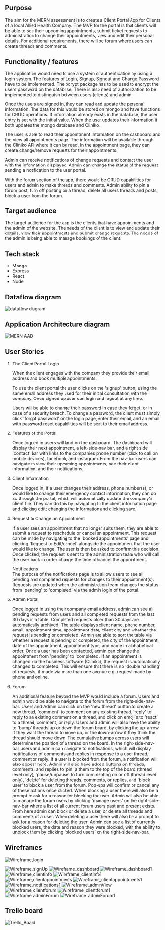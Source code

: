 ## Purpose

The aim for the MERN assessment is to create a Client Portal App for Clients of a local Allied Health Company. The MVP for the portal is that clients will be able to see their upcoming appointments, submit ticket requests to administration to change their appointments, view and edit their personal details. For additional requirements, there will be forum where users can create threads and comments.

## Functionality / features

The application would need to use a system of authentication by using a login system. The features of Login, Signup, Signout and Change Password have to be implemented. The bcrypt package has to be used to encrypt the users password on the database. There is also need of authorization to be implemented to distinguish between users (clients) and admin.

Once the users are signed in, they can read and update the personal information. The data for this would be stored on mongo and have functions for CRUD operations. If information already exists in the database, the user entry is set with the initial value. When the user updates their information it both updates the mongo database and Cliniko.

The user is able to read their appointment information on the dashboard and the view all appointments page. The information will be available through the Cliniko API where it can be read. In the appointment page, they can create change/remove requests for their appointments. 

Admin can receive notifications of change requests and contact the user with the information displayed. Admin can change the status of the request sending a notification to the user portal.

With the forum section of the app, there would be CRUD capabilities for users and admin to make threads and comments.
Admin ability to pin a forum post, turn off posting on a thread, delete all users threads and posts, block a user from the forum.
    
## Target audience

The target audience for the app is the clients that have appointments and the admin of the website. The needs of the client is to view and update their details, view their appointments and submit change requests. The needs of the admin is being able to manage bookings of the client.

## Tech stack

* Mongo
* Express
* React
* Node
    
## Dataflow diagram
![dataflow diagram](./docs/MERN_dataflow.png)

## Application Architecture diagram
![MERN AAD](./docs/AAD_MERN.png)

## User Stories

1. The Client Portal Login

    When the client engages with the company they provide their email address and book multiple appointments.
    
    To use the client portal the user clicks on the 'signup' button, using the same email address they used for their initial consultation with the company. 
    Once signed up user can login and logout at any time.

    Users will be able to change their password in case they forget, or in case of a security breach. To change a password, the client must simply click 'forgot password' on the login page, enter their email, and an email with password reset capabilities will be sent to their email address. 

2. Features of the Portal

    Once logged in users will land on the dashboard. The dashboard will display their next appointment, a left-side-nav bar, and a right side 'contact' bar with links to the companies phone number (click to call on mobile devices), facebook, and instagram. From the nav-bar users can navigate to view their upcoming appointments, see their client information, and their notifications.

3. Client Information

    Once logged in, if a user changes their address, phone number(s), or would like to change their emergency contact information, they can do so through the portal, which will automatically update the company's client file. They can do this by navigating to the client information page and clicking edit; changing the information and clicking save.

2. Request to Change an Appointment

    If a user sees an appointment that no longer suits them, they are able to submit a request to reschedule or cancel an appointment. This request can be made by navigating to the 'booked appointments' page and clicking 'Request to Edit/cancel' alongside the appointment that the user would like to change. The user is then be asked to confirm this decision. Once clicked, the request is sent to the administration team who will call the user back in order change the time of/cancel the appointment. 
    
    Notifications<br>
        The purpose of the notifications page is to alllow users to see all pending and completed requests for changes to their appointment(s). Requests are updated when the administration team changes the status from 'pending' to 'completed' via the admin login of the portal.

4. Admin Portal

    Once logged in using their company email address, admin can see all pending requests from users and all completed requests from the last 30 days in a table. Completed requests older than 30 days are automatically archived. The table displays client name, phone number, email, appointment time, appointment date, client city and whether the request is pending or completed. Admin are able to sort the table via whether a request is pending or completed, the city of the appointment, date of the appointment, appointment type, and name in alphabetical order. Once a user has been contacted, admin can change the appointment from 'pending' to 'completed'. If an appointment is changed via the business software (Cliniko), the request is automatically changed to completed. This will ensure that there is no 'double handling' of requests, if made via more than one avenue e.g. request made by phone and online. 

5. Forum

    An additional feature beyond the MVP would include a forum. Users and admin would be able to navigate to the forum from the right-side-nav-bar. Users and Admin can click on the 'new thread' button to create a new thread, 'comment' to comment on any existing thread, 'reply' to reply to an existing comment on a thread, and click on emoji's to 'react' to a thread, comment, or reply. 
    Users and admin will also have the ability to 'bump' threads up or down the forum board, by clicking the up-arrow if they want the thread to move up, or the down-arrow if they think the thread should move down. The cumulative bumps across users will determine the position of a thread on the board.
    In the right-side-nav-bar users and admin can navigate to notifications, which will display notifications of comments and replies in response to a user thread, comment or reply. If a user is blocked from the forum, a notification will also appear here.
    Admin will also have added buttons on threads, comments, and replies to 'pin' a them to the top of the board (thread level only), 'pause/unpause' to turn commenting on or off (thread level only), 'delete' for deleting threads, comments, or replies, and 'block user' to block a user from the forum. Pop-ups will confirm or cancel any of these actions once clicked. When blocking a user there will also be a prompt to ask for a reason for blocking the user.
    Admin will also be able to manage the forum users by clicking 'manage users' on the right-side-nav-bar where a list of all current forum users past and present exists. From here admin can block or delete a user, or delete all threads and comments of a user. When deleting a user there will also be a prompt to ask for a reason for deleting the user.
    Admin can see a list of currently blocked users, the date and reason they were blocked, with the ability to unblock them by clicking 'blocked users' on the right-side-nav-bar.

## Wireframes

![Wireframe_login](./docs/login.png)

![Wireframe_signUp](./docs/signup.png)
![Wireframe_dashboard](./docs/dashDesk.png)
![Wireframe_dashboard1](./docs/dashTab.png)
![Wireframe_clientinfo](./docs/cInfoDesk.png)
![Wireframe_clientinfo1](./docs/cInfoMob.png)
![Wireframe_clientappointments](/docs/apptsDesk.png)
![Wireframe_clientappointments1](/docs/apptsMob.png)
![Wireframe_notifications1](/docs/noteDesk1.png)
![Wireframe_adminView](/docs/adminDesk.png)
![Wireframe_clientforum](/docs/cForumMob.png)
![Wireframe_clientforum1](/docs/cForumDesk.png)
![Wireframe_adminForum](/docs/aForumDesk.png)
![Wireframe_adminForum1](/docs/aForumDesk1.png)

## Trello board

![Trello_Board](/docs/Trello.png)
